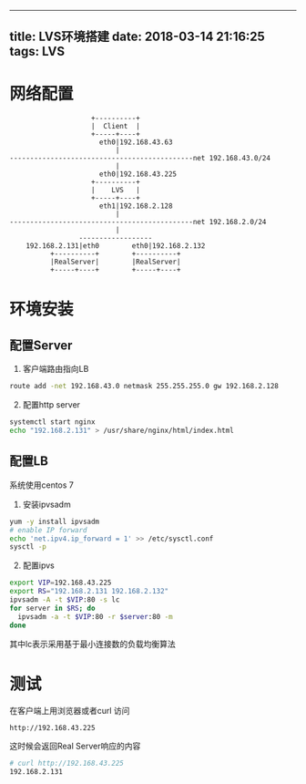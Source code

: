 
---
title: LVS环境搭建
date: 2018-03-14 21:16:25
tags: LVS
---

# 网络配置
```            
                    +----------+
                    |  Client  |
                    +-----+----+
                      eth0|192.168.43.63
                          | 
---------------------------------------------net 192.168.43.0/24             
                          |
                      eth0|192.168.43.225
                    +----------+
                    |    LVS   |
                    +-----+----+
                      eth1|192.168.2.128
                          |
---------------------------------------------net 192.168.2.0/24
                          |
                 ------------------
    192.168.2.131|eth0        eth0|192.168.2.132
          +----------+        +----------+
          |RealServer|        |RealServer|
          +-----+----+        +-----+----+

```

# 环境安装

## 配置Server
1. 客户端路由指向LB
```bash
route add -net 192.168.43.0 netmask 255.255.255.0 gw 192.168.2.128
```

2. 配置http server
```bash
systemctl start nginx
echo "192.168.2.131" > /usr/share/nginx/html/index.html
```

## 配置LB
系统使用centos 7
1. 安装ipvsadm
```bash
yum -y install ipvsadm
# enable IP forward
echo 'net.ipv4.ip_forward = 1' >> /etc/sysctl.conf
sysctl -p
```

2. 配置ipvs

```bash
export VIP=192.168.43.225
export RS="192.168.2.131 192.168.2.132"
ipvsadm -A -t $VIP:80 -s lc 
for server in $RS; do
  ipvsadm -a -t $VIP:80 -r $server:80 -m
done
```

其中lc表示采用基于最小连接数的负载均衡算法


# 测试

在客户端上用浏览器或者curl 访问
```
http://192.168.43.225
```
这时候会返回Real Server响应的内容
```bash
# curl http://192.168.43.225
192.168.2.131
```
